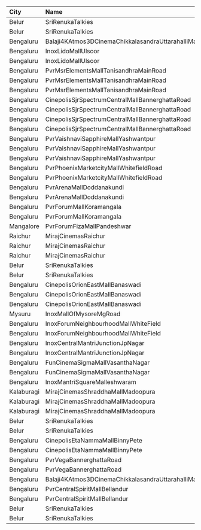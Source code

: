 | City       | Name                                                 | Language |  Time | Type       | Price | Capacity | Booked |
| :--------- | :--------------------------------------------------- | :------- | ----: | :--------- | ----: | -------: | -----: |
| Belur      | SriRenukaTalkies                                     | Kannada  | 10:30 | Balcony    |  121₹ |       33 |      8 |
| Belur      | SriRenukaTalkies                                     | Kannada  | 10:30 | FirstClass |  101₹ |      110 |     10 |
| Bengaluru  | Balaji4KAtmos3DCinemaChikkalasandraUttarahalliMainRd | Kannada  | 11:00 | Gold       |  150₹ |      290 |     18 |
| Bengaluru  | InoxLidoMallUlsoor                                   | Kannada  | 11:15 | Gold       |  320₹ |       15 |      0 |
| Bengaluru  | InoxLidoMallUlsoor                                   | Kannada  | 11:15 | Premiere   |  170₹ |      132 |      0 |
| Bengaluru  | PvrMsrElementsMallTanisandhraMainRoad                | Kannada  | 11:20 | Classic    |  170₹ |       90 |      0 |
| Bengaluru  | PvrMsrElementsMallTanisandhraMainRoad                | Kannada  | 11:20 | Prime      |  190₹ |       19 |      0 |
| Bengaluru  | PvrMsrElementsMallTanisandhraMainRoad                | Kannada  | 11:20 | Recliner   |  300₹ |       11 |      0 |
| Bengaluru  | CinepolisSjrSpectrumCentralMallBannerghattaRoad      | Kannada  | 11:45 | Normal     |  120₹ |       42 |      0 |
| Bengaluru  | CinepolisSjrSpectrumCentralMallBannerghattaRoad      | Kannada  | 11:45 | Executive  |  120₹ |       79 |      0 |
| Bengaluru  | CinepolisSjrSpectrumCentralMallBannerghattaRoad      | Kannada  | 11:45 | Premium    |  120₹ |       58 |      0 |
| Bengaluru  | CinepolisSjrSpectrumCentralMallBannerghattaRoad      | Kannada  | 11:45 | Vip        |  200₹ |       14 |      0 |
| Bengaluru  | PvrVaishnaviSapphireMallYashwantpur                  | Kannada  | 11:55 | Classic    |  150₹ |       85 |      0 |
| Bengaluru  | PvrVaishnaviSapphireMallYashwantpur                  | Kannada  | 11:55 | Prime      |  170₹ |       37 |      0 |
| Bengaluru  | PvrVaishnaviSapphireMallYashwantpur                  | Kannada  | 11:55 | Recliner   |  270₹ |       13 |      0 |
| Bengaluru  | PvrPhoenixMarketcityMallWhitefieldRoad               | Kannada  | 12:00 | Classic    |  220₹ |       72 |      0 |
| Bengaluru  | PvrPhoenixMarketcityMallWhitefieldRoad               | Kannada  | 12:00 | Recliner   |  360₹ |        6 |      0 |
| Bengaluru  | PvrArenaMallDoddanakundi                             | Kannada  | 12:20 | Classic    |  200₹ |      104 |      0 |
| Bengaluru  | PvrArenaMallDoddanakundi                             | Kannada  | 12:20 | Prime      |  220₹ |       31 |      0 |
| Bengaluru  | PvrForumMallKoramangala                              | Kannada  | 12:20 | Classic    |  230₹ |      166 |      2 |
| Bengaluru  | PvrForumMallKoramangala                              | Kannada  | 12:20 | Recliner   |  400₹ |       12 |      0 |
| Mangalore  | PvrForumFizaMallPandeshwar                           | Kannada  | 13:00 | Classic    |  150₹ |       79 |      2 |
| Raichur    | MirajCinemasRaichur                                  | Kannada  | 13:00 | Silver     |  140₹ |       30 |      0 |
| Raichur    | MirajCinemasRaichur                                  | Kannada  | 13:00 | Executive  |  160₹ |       90 |      0 |
| Raichur    | MirajCinemasRaichur                                  | Kannada  | 13:00 | Gold       |  180₹ |       61 |      0 |
| Belur      | SriRenukaTalkies                                     | Kannada  | 13:30 | Balcony    |  121₹ |       33 |      8 |
| Belur      | SriRenukaTalkies                                     | Kannada  | 13:30 | FirstClass |  101₹ |      110 |     10 |
| Bengaluru  | CinepolisOrionEastMallBanaswadi                      | Kannada  | 14:00 | Normal     |  160₹ |       30 |      0 |
| Bengaluru  | CinepolisOrionEastMallBanaswadi                      | Kannada  | 14:00 | Executive  |  180₹ |      102 |      0 |
| Bengaluru  | CinepolisOrionEastMallBanaswadi                      | Kannada  | 14:00 | Premium    |  200₹ |       35 |      0 |
| Mysuru     | InoxMallOfMysoreMgRoad                               | Kannada  | 14:45 | Club       |  150₹ |      200 |      0 |
| Bengaluru  | InoxForumNeighbourhoodMallWhiteField                 | Kannada  | 14:50 | Premiere   |  180₹ |       78 |      0 |
| Bengaluru  | InoxForumNeighbourhoodMallWhiteField                 | Kannada  | 14:50 | Silver     |  200₹ |       69 |      0 |
| Bengaluru  | InoxCentralMantriJunctionJpNagar                     | Kannada  | 14:50 | Club       |  230₹ |      234 |      0 |
| Bengaluru  | InoxCentralMantriJunctionJpNagar                     | Kannada  | 14:50 | Royal      |  380₹ |        4 |      0 |
| Bengaluru  | FunCinemaSigmaMallVasanthaNagar                      | Kannada  | 15:20 | Executive  |  160₹ |      150 |      0 |
| Bengaluru  | FunCinemaSigmaMallVasanthaNagar                      | Kannada  | 15:20 | Normal     |  160₹ |       57 |      0 |
| Bengaluru  | InoxMantriSquareMalleshwaram                         | Kannada  | 15:20 | Club       |  230₹ |      207 |      0 |
| Kalaburagi | MirajCinemasShraddhaMallMadoopura                    | Kannada  | 16:20 | Special    |  160₹ |       60 |      0 |
| Kalaburagi | MirajCinemasShraddhaMallMadoopura                    | Kannada  | 16:20 | Executive  |  180₹ |      236 |      0 |
| Kalaburagi | MirajCinemasShraddhaMallMadoopura                    | Kannada  | 16:20 | Gold       |  350₹ |       20 |      0 |
| Belur      | SriRenukaTalkies                                     | Kannada  | 16:30 | Balcony    |  121₹ |       33 |      8 |
| Belur      | SriRenukaTalkies                                     | Kannada  | 16:30 | FirstClass |  101₹ |      110 |     10 |
| Bengaluru  | CinepolisEtaNammaMallBinnyPete                       | Kannada  | 18:10 | Executive  |  180₹ |       69 |      0 |
| Bengaluru  | CinepolisEtaNammaMallBinnyPete                       | Kannada  | 18:10 | Premium    |  180₹ |       42 |      0 |
| Bengaluru  | PvrVegaBannerghattaRoad                              | Kannada  | 18:25 | Classic    |  230₹ |       86 |      0 |
| Bengaluru  | PvrVegaBannerghattaRoad                              | Kannada  | 18:25 | Recliner   |  400₹ |        9 |      0 |
| Bengaluru  | Balaji4KAtmos3DCinemaChikkalasandraUttarahalliMainRd | Kannada  | 19:00 | Gold       |  150₹ |      290 |     18 |
| Bengaluru  | PvrCentralSpiritMallBellandur                        | Kannada  | 19:00 | Classic    |  240₹ |       42 |      0 |
| Bengaluru  | PvrCentralSpiritMallBellandur                        | Kannada  | 19:00 | Prime      |  260₹ |       32 |      0 |
| Belur      | SriRenukaTalkies                                     | Kannada  | 19:30 | Balcony    |  121₹ |       33 |      8 |
| Belur      | SriRenukaTalkies                                     | Kannada  | 19:30 | FirstClass |  101₹ |      110 |     10 |